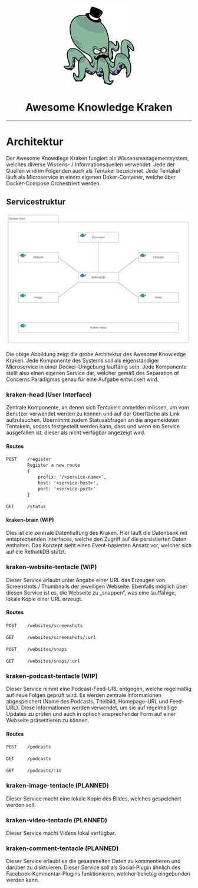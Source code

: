 <div style="text-align: center">
	<img src="images/kraken-logo.png" style="margin: 0px auto; display: block;">
	<h1>Awesome Knowledge Kraken</h1>
</div>

---

# Architektur
Der Awesome Knowdlege Kraken fungiert als Wissensmanagementsystem, welches diverse Wissens- / Informationsquellen verwendet. Jede der Quellen wird im Folgenden auch als Tentakel bezeichnet. Jede Tentakel läuft als Microservice in einem eigenen Doker-Container, welche über Docker-Compose Orchestriert werden.

##	Servicestruktur
![Servicestruktur](images/architektur-overview.png)  

Die obige Abbildung zeigt die grobe Architektur des Awesome Knowledge Kraken. Jede Komponente des Systems soll als eigenständiger Microservice in einer Docker-Umgebung lauffähig sein. Jede Komponente stellt also einen eigenen Service dar, welcher gemäß des Separation of Concerns Paradigmas genau für eine Aufgabe entwickelt wird.

### kraken-head (User Interface)
Zentrale Komponente, an denen sich Tentakeln anmelden müssen, um vom Benutzer verwendet werden zu können und auf der Oberfläche als Link aufzutauchen. Übernimmt zudem Statusabfragen an die angemeldeten Tentakeln, sodass festgestellt werden kann, dass und wenn ein Service ausgefallen ist, dieser als nicht verfügbar angezeigt wird.

#### Routes
```
POST	/register
		Register a new route
		{
			prefix: '/<service-name>',
  			host: '<service-host>',
  			port: '<service-port>'
		}

GET		/status
```

#### kraken-brain (WIP)
Dies ist die zentrale Datenhaltung des Kraken. Hier läuft die Datenbank mit entsprechenden Interfaces, welche den Zugriff auf die persistierten Daten enthalten. Das Konzept sieht einen Event-basierten Ansatz vor, welcher sich auf die RethinkDB stützt. 

### kraken-website-tentacle (WIP)
Dieser Service erlaubt unter Angabe einer URL das Erzeugen von Screenshots / Thumbnails der jeweiligen Webseite. Ebenfalls möglich über diesen Service ist es, die Webseite zu „snappen“, was eine lauffähige, lokale Kopie einer URL erzeugt.


#### Routes
```
POST	/websites/screenshots

GET		/websites/screenshots/:url

POST	/websites/snaps

GET		/websites/snaps/:url
```
### kraken-podcast-tentacle (WIP)
Dieser Service nimmt eine Podcast-Feed-URL entgegen, welche regelmäßig auf neue Folgen geprüft wird. Es werden zentrale Informationen abgespeichert (Name des Podcasts, Titelbild, Homepage-URL und Feed-URL). Diese Informationen werden verwendet, um sie auf regelmäßige Updates zu prüfen und auch in optisch ansprechender Form auf einer Webseite präsentieren zu können.


#### Routes
```
POST	/podcasts

GET		/podcasts

GET		/podcasts/:id
```

### kraken-image-tentacle (PLANNED)
Dieser Service macht eine lokale Kopie des Bildes, welches gespeichert werden soll.

### kraken-video-tentacle (PLANNED)
Dieser Service macht Videos lokal verfügbar.

### kraken-comment-tentacle (PLANNED)
Dieser Service erlaubt es die gesammelten Daten zu kommentieren und darüber zu disktuieren. Dieser Service soll als Social-Plugin ähnlich des Facebook-Kommentar-Plugins funktionieren, welcher beliebig eingebunden werden kann.



